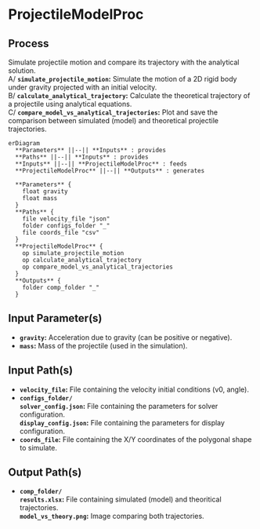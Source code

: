 # ProjectileModelProc

## Process

Simulate projectile motion and compare its trajectory with the analytical solution.<br>
A/ **`simulate_projectile_motion`:** Simulate the motion of a 2D rigid body under gravity projected with an initial velocity.<br>
B/ **`calculate_analytical_trajectory`:** Calculate the theoretical trajectory of a projectile using analytical equations.<br>
C/ **`compare_model_vs_analytical_trajectories`:** Plot and save the comparison between simulated (model) and theoretical projectile trajectories.

```mermaid
erDiagram
  **Parameters** ||--|| **Inputs** : provides
  **Paths** ||--|| **Inputs** : provides
  **Inputs** ||--|| **ProjectileModelProc** : feeds
  **ProjectileModelProc** ||--|| **Outputs** : generates

  **Parameters** {
    float gravity
    float mass
  }
  **Paths** {
    file velocity_file "json"
    folder configs_folder "_"
    file coords_file "csv"
  }
  **ProjectileModelProc** {
    op simulate_projectile_motion
    op calculate_analytical_trajectory
    op compare_model_vs_analytical_trajectories
  }
  **Outputs** {
    folder comp_folder "_"
  }
```

## Input Parameter(s)

- **`gravity`:** Acceleration due to gravity (can be positive or negative).
- **`mass`:** Mass of the projectile (used in the simulation).

## Input Path(s)

- **`velocity_file`:** File containing the velocity initial conditions (v0, angle).
- **`configs_folder/`**<br>
  **`solver_config.json`:** File containing the parameters for solver configuration.<br>
  **`display_config.json`:** File containing the parameters for display configuration.
- **`coords_file`:** File containing the X/Y coordinates of the polygonal shape to simulate.

## Output Path(s)

- **`comp_folder/`**<br>
  **`results.xlsx`:** File containing simulated (model) and theoritical trajectories.<br>
  **`model_vs_theory.png`:** Image comparing both trajectories.